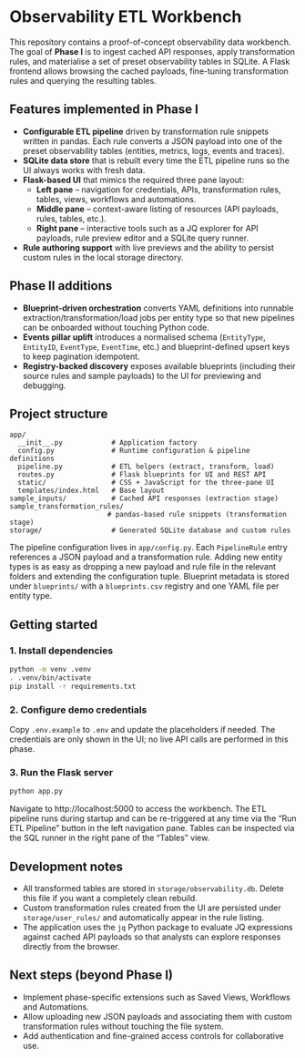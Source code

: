 # Observability ETL Workbench

This repository contains a proof-of-concept observability data workbench. The
goal of **Phase I** is to ingest cached API responses, apply transformation
rules, and materialise a set of preset observability tables in SQLite. A Flask
frontend allows browsing the cached payloads, fine-tuning transformation rules
and querying the resulting tables.

## Features implemented in Phase I

- **Configurable ETL pipeline** driven by transformation rule snippets written
  in pandas. Each rule converts a JSON payload into one of the preset
  observability tables (entities, metrics, logs, events and traces).
- **SQLite data store** that is rebuilt every time the ETL pipeline runs so the
  UI always works with fresh data.
- **Flask-based UI** that mimics the required three pane layout:
  - **Left pane** – navigation for credentials, APIs, transformation rules,
    tables, views, workflows and automations.
  - **Middle pane** – context-aware listing of resources (API payloads, rules,
    tables, etc.).
  - **Right pane** – interactive tools such as a JQ explorer for API payloads,
    rule preview editor and a SQLite query runner.
- **Rule authoring support** with live previews and the ability to persist
  custom rules in the local storage directory.

## Phase II additions

- **Blueprint-driven orchestration** converts YAML definitions into runnable
  extraction/transformation/load jobs per entity type so that new pipelines can
  be onboarded without touching Python code.
- **Events pillar uplift** introduces a normalised schema (`EntityType`,
  `EntityID`, `EventType`, `EventTime`, etc.) and blueprint-defined upsert keys
  to keep pagination idempotent.
- **Registry-backed discovery** exposes available blueprints (including their
  source rules and sample payloads) to the UI for previewing and debugging.

## Project structure

```
app/
  __init__.py            # Application factory
  config.py              # Runtime configuration & pipeline definitions
  pipeline.py            # ETL helpers (extract, transform, load)
  routes.py              # Flask blueprints for UI and REST API
  static/                # CSS + JavaScript for the three-pane UI
  templates/index.html   # Base layout
sample_inputs/           # Cached API responses (extraction stage)
sample_transformation_rules/
                        # pandas-based rule snippets (transformation stage)
storage/                 # Generated SQLite database and custom rules
```

The pipeline configuration lives in `app/config.py`. Each `PipelineRule` entry
references a JSON payload and a transformation rule. Adding new entity types is
as easy as dropping a new payload and rule file in the relevant folders and
extending the configuration tuple. Blueprint metadata is stored under
`blueprints/` with a `blueprints.csv` registry and one YAML file per entity
type.

## Getting started

### 1. Install dependencies

```bash
python -m venv .venv
. .venv/bin/activate
pip install -r requirements.txt
```

### 2. Configure demo credentials

Copy `.env.example` to `.env` and update the placeholders if needed. The
credentials are only shown in the UI; no live API calls are performed in this
phase.

### 3. Run the Flask server

```bash
python app.py
```

Navigate to http://localhost:5000 to access the workbench. The ETL pipeline
runs during startup and can be re-triggered at any time via the “Run ETL
Pipeline” button in the left navigation pane. Tables can be inspected via the
SQL runner in the right pane of the “Tables” view.

## Development notes

- All transformed tables are stored in `storage/observability.db`. Delete this
  file if you want a completely clean rebuild.
- Custom transformation rules created from the UI are persisted under
  `storage/user_rules/` and automatically appear in the rule listing.
- The application uses the `jq` Python package to evaluate JQ expressions
  against cached API payloads so that analysts can explore responses directly
  from the browser.

## Next steps (beyond Phase I)

- Implement phase-specific extensions such as Saved Views, Workflows and
  Automations.
- Allow uploading new JSON payloads and associating them with custom
  transformation rules without touching the file system.
- Add authentication and fine-grained access controls for collaborative use.
